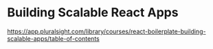 # Building Scalable React Apps
https://app.pluralsight.com/library/courses/react-boilerplate-building-scalable-apps/table-of-contents
